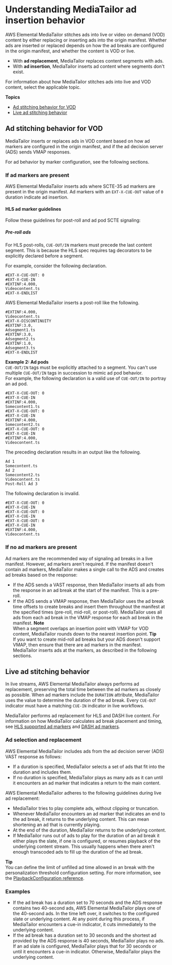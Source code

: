 # Understanding MediaTailor ad insertion behavior<a name="ad-behavior"></a>

AWS Elemental MediaTailor stitches ads into live or video on demand \(VOD\) content by either replacing or inserting ads into the origin manifest\. Whether ads are inserted or replaced depends on how the ad breaks are configured in the origin manifest, and whether the content is VOD or live\.
+ With **ad replacement**, MediaTailor replaces content segments with ads\. 
+ With **ad insertion**, MediaTailor inserts ad content where segments don't exist\.

For information about how MediaTailor stitches ads into live and VOD content, select the applicable topic\.

**Topics**
+ [Ad stitching behavior for VOD](#ad-behavior-vod)
+ [Live ad stitching behavior](#ad-behavior-live)

## Ad stitching behavior for VOD<a name="ad-behavior-vod"></a>

MediaTailor inserts or replaces ads in VOD content based on how ad markers are configured in the origin manifest, and if the ad decision server \(ADS\) sends VMAP responses\.

For ad behavior by marker configuration, see the following sections\.

### If ad markers are present<a name="markers-present"></a>

AWS Elemental MediaTailor inserts ads where SCTE\-35 ad markers are present in the origin manifest\. Ad markers with an `EXT-X-CUE-OUT` value of `0` duration indicate ad insertion\. 

#### HLS ad marker guidelines<a name="markers-present-hls"></a>

 Follow these guidelines for post\-roll and ad pod SCTE signaling: 

##### Pre\-roll ads<a name="post-roll-ad-markers"></a>

For HLS post\-rolls, `CUE-OUT/IN` markers must precede the last content segment\. This is because the HLS spec requires tag decorators to be explicitly declared before a segment\. 

For example, consider the following declaration\. 

```
#EXT-X-CUE-OUT: 0
#EXT-X-CUE-IN
#EXTINF:4.000,
Videocontent.ts
#EXT-X-ENDLIST
```

AWS Elemental MediaTailor inserts a post\-roll like the following\.

```
#EXTINF:4.000,
Videocontent.ts
#EXT-X-DISCONTINUITY
#EXTINF:3.0,
Adsegment1.ts
#EXTINF:3.0,
Adsegment2.ts
#EXTINF:1.0,
Adsegment3.ts
#EXT-X-ENDLIST
```

**Example 2: Ad pods**  
 `CUE-OUT/IN` tags must be explicitly attached to a segment\. You can't use multiple `CUE-OUT/IN` tags in succession to mimic ad pod behavior\.  
For example, the following declaration is a valid use of `CUE-OUT/IN` to portray an ad pod\.  

```
#EXT-X-CUE-OUT: 0
#EXT-X-CUE-IN
#EXTINF:4.000,
Somecontent1.ts
#EXT-X-CUE-OUT: 0
#EXT-X-CUE-IN
#EXTINF:4.000,
Somecontent2.ts
#EXT-X-CUE-OUT: 0
#EXT-X-CUE-IN
#EXTINF:4.000,
Videocontent.ts
```
The preceding declaration results in an output like the following\.   

```
Ad 1
Somecontent.ts
Ad 2
Somecontent2.ts
Videocontent.ts
Post-Roll Ad 3
```
The following declaration is invalid\.  

```
#EXT-X-CUE-OUT: 0
#EXT-X-CUE-IN
#EXT-X-CUE-OUT: 0
#EXT-X-CUE-IN
#EXT-X-CUE-OUT: 0
#EXT-X-CUE-IN
#EXTINF:4.000,
Videocontent.ts
```

### If no ad markers are present<a name="no-markers"></a>

Ad markers are the recommended way of signaling ad breaks in a live manifest\. However, ad markers aren't required\. If the manifest doesn't contain ad markers, MediaTailor makes a single call to the ADS and creates ad breaks based on the response:
+ If the ADS sends a VAST response, then MediaTailor inserts all ads from the response in an ad break at the start of the manifest\. This is a pre\-roll\.
+ If the ADS sends a VMAP response, then MediaTailor uses the ad break time offsets to create breaks and insert them throughout the manifest at the specified times \(pre\-roll, mid\-roll, or post\-roll\)\. MediaTailor uses all ads from each ad break in the VMAP response for each ad break in the manifest\. 
**Note**  
When a segment overlaps an insertion point with VMAP for VOD content, MediaTailor rounds down to the nearest insertion point\. 
**Tip**  
If you want to create mid\-roll ad breaks but your ADS doesn't support VMAP, then ensure that there are ad markers in the manifest\. MediaTailor inserts ads at the markers, as described in the following sections\.

## Live ad stitching behavior<a name="ad-behavior-live"></a>

In live streams, AWS Elemental MediaTailor always performs ad replacement, preserving the total time between the ad markers as closely as possible\. When ad markers include the `DURATION` attribute, MediaTailor uses the value to determine the duration of the ad break\. Every `CUE-OUT` indicator must have a matching `CUE-IN` indicator in live workflows\. 

MediaTailor performs ad replacement for HLS and DASH live content\. For information on how MediaTailor calculates ad break placement and timing, see [HLS supported ad markers](hls-ad-markers.md) and [DASH ad markers](dash-ad-markers.md)\. 

### Ad selection and replacement<a name="ad-behavior-live-ad-selection"></a>

AWS Elemental MediaTailor includes ads from the ad decision server \(ADS\) VAST response as follows: 
+ If a duration is specified, MediaTailor selects a set of ads that fit into the duration and includes them\. 
+ If no duration is specified, MediaTailor plays as many ads as it can until it encounters an ad marker that indicates a return to the main content\.

AWS Elemental MediaTailor adheres to the following guidelines during live ad replacement: 
+ MediaTailor tries to play complete ads, without clipping or truncation\.
+ Whenever MediaTailor encounters an ad marker that indicates an end to the ad break, it returns to the underlying content\. This can mean shortening an ad that is currently playing\. 
+ At the end of the duration, MediaTailor returns to the underlying content\.
+ If MediaTailor runs out of ads to play for the duration of an ad break it either plays the slate, if one is configured, or resumes playback of the underlying content stream\. This usually happens when there aren't enough transcoded ads to fill up the duration of the ad break\. 

  
**Tip**  
You can define the limit of unfilled ad time allowed in an break with the personalization threshold configuration setting\. For more information, see the [PlaybackConfiguration reference](https://docs.aws.amazon.com/mediatailor/latest/apireference/playbackconfiguration.html#playbackconfiguration-prop-putplaybackconfigurationrequest-personalizationthresholdseconds)\.

### Examples<a name="ad-behavior-live-examples"></a>
+ If the ad break has a duration set to 70 seconds and the ADS response contains two 40\-second ads, AWS Elemental MediaTailor plays one of the 40\-second ads\. In the time left over, it switches to the configured slate or underlying content\. At any point during this process, if MediaTailor encounters a cue\-in indicator, it cuts immediately to the underlying content\. 
+ If the ad break has a duration set to 30 seconds and the shortest ad provided by the ADS response is 40 seconds, MediaTailor plays no ads\. If an ad slate is configured, MediaTailor plays that for 30 seconds or until it encounters a cue\-in indicator\. Otherwise, MediaTailor plays the underlying content\.
